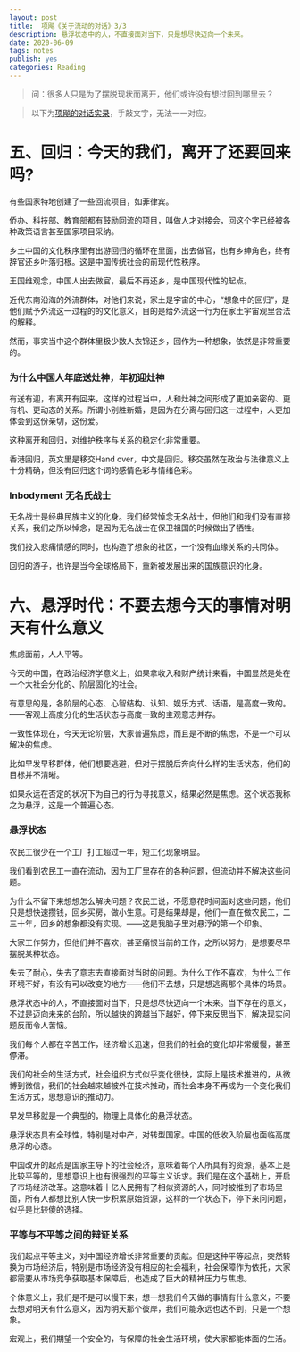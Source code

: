 ```yaml
---
layout: post
title:  项飚《关于流动的对话》3/3
description: 悬浮状态中的人，不直接面对当下，只是想尽快迈向一个未来。
date: 2020-06-09
tags: notes
publish: yes
categories: Reading
---
```



> 问：很多人只是为了摆脱现状而离开，他们或许没有想过回到哪里去？

> 以下为[项飚的对话实录](https://www.youtube.com/playlist?list=PLT2AghsMJoNpiMw3rvWoCY2Seonn2k9jA)，手敲文字，无法一一对应。

# 五、回归：今天的我们，离开了还要回来吗?

 

有些国家特地创建了一些回流项目，如菲律宾。

侨办、科技部、教育部都有鼓励回流的项目，叫做人才对接会，回这个字已经被各种政策语言甚至国家项目采纳。

乡土中国的文化秩序里有出游回归的循环在里面，出去做官，也有乡绅角色，终有辞官还乡叶落归根。这是中国传统社会的前现代性秩序。

王国维观念，中国人出去做官，最后不再还乡，是中国现代性的起点。

近代东南沿海的外流群体，对他们来说，家土是宇宙的中心，“想象中的回归”，是他们赋予外流这一过程的的文化意义，目的是给外流这一行为在家土宇宙观里合法的解释。

然而，事实当中这个群体里极少数人衣锦还乡，回作为一种想象，依然是非常重要的。

### 为什么中国人年底送灶神，年初迎灶神

有送有迎，有离开有回来，这样的过程当中，人和灶神之间形成了更加亲密的、更有机、更动态的关系。所谓小别胜新婚，是因为在分离与回归这一过程中，人更加体会到这份亲切，这份爱。

这种离开和回归，对维护秩序与关系的稳定化非常重要。

香港回归，英文里是移交Hand over，中文是回归。移交虽然在政治与法律意义上十分精确，但没有回归这个词的感情色彩与情绪色彩。

### Inbodyment 无名氏战士

无名战士是经典民族主义的化身。我们经常悼念无名战士，但他们和我们没有直接关系，我们之所以悼念，是因为无名战士在保卫祖国的时候做出了牺牲。

我们投入悲痛情感的同时，也构造了想象的社区，一个没有血缘关系的共同体。

回归的游子，也许是当今全球格局下，重新被发展出来的国族意识的化身。



# 六、悬浮时代：不要去想今天的事情对明天有什么意义



焦虑面前，人人平等。

今天的中国，在政治经济学意义上，如果拿收入和财产统计来看，中国显然是处在一个大社会分化的、阶层固化的社会。

有意思的是，各阶层的心态、心智结构、认知、娱乐方式、话语，是高度一致的。——客观上高度分化的生活状态与高度一致的主观意志并存。

一致性体现在，今天无论阶层，大家普遍焦虑，而且是不断的焦虑，不是一个可以解决的焦虑。

比如早发早移群体，他们想要逃避，但对于摆脱后奔向什么样的生活状态，他们的目标并不清晰。

如果永远在否定的状况下为自己的行为寻找意义，结果必然是焦虑。这个状态我称之为悬浮，这是一个普遍心态。

### 悬浮状态

农民工很少在一个工厂打工超过一年，短工化现象明显。

我们看到农民工一直在流动，因为工厂里存在的各种问题，但流动并不解决这些问题。

为什么不留下来想想怎么解决问题？农民工说，不愿意花时间面对这些问题，他们只是想快速攒钱，回乡买房，做小生意。可是结果却是，他们一直在做农民工，二三十年，回乡的想象都没有实现。——这是我脑子里对悬浮的第一个印象。

大家工作努力，但他们并不喜欢，甚至痛恨当前的工作，之所以努力，是想要尽早摆脱某种状态。

失去了耐心，失去了意志去直接面对当时的问题。为什么工作不喜欢，为什么工作环境不好，有没有可以改变的地方——他们不去想，只是想逃离那个具体的场景。

悬浮状态中的人，不直接面对当下，只是想尽快迈向一个未来。当下存在的意义，不过是迈向未来的台阶，所以越快的跨越当下越好，停下来反思当下，解决现实问题反而令人苦恼。

我们每个人都在辛苦工作，经济增长迅速，但我们的社会的变化却非常缓慢，甚至停滞。

我们的社会的生活方式，社会组织方式似乎变化很快，实际上是技术推进的，从微博到微信，我们的社会越来越被外在技术推动，而社会本身不再成为一个变化我们生活方式，思想意识的推动力。

早发早移就是一个典型的，物理上具体化的悬浮状态。

悬浮状态具有全球性，特别是对中产，对转型国家。中国的低收入阶层也面临高度悬浮的心态。

中国改开的起点是国家主导下的社会经济，意味着每个人所具有的资源，基本上是比较平等的，思想意识上也有很强烈的平等主义诉求。我们是在这个基础上，开启了市场经济改革。这意味着十亿人民拥有了相似资源的人，同时被推到了市场里面，所有人都想比别人快一步积累原始资源，这样的一个状态下，停下来问问题，似乎是比较傻的选择。

### 平等与不平等之间的辩证关系

我们起点平等主义，对中国经济增长非常重要的贡献。但是这种平等起点，突然转换为市场经济后，特别是市场经济没有相应的社会福利，社会保障作为依托，大家都需要从市场竞争获取基本保障后，也造成了巨大的精神压力与焦虑。

个体意义上，我们是不是可以慢下来，想一想我们今天做的事情有什么意义，不要去想对明天有什么意义，因为明天那个彼岸，我们可能永远也达不到，只是一个想象。

宏观上，我们期望一个安全的，有保障的社会生活环境，使大家都能体面的生活。







